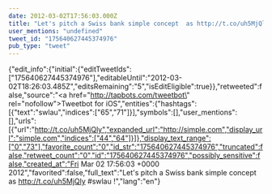 ```yaml
---
date: 2012-03-02T17:56:03.000Z
title: "Let's pitch a Swiss bank simple concept  as http://t.co/uh5MjQly #swlau !″"
user_mentions: "undefined"
tweet_id: "175640627445374976"
pub_type: "tweet"
---
```

{"edit_info":{"initial":{"editTweetIds":["175640627445374976"],"editableUntil":"2012-03-02T18:26:03.485Z","editsRemaining":"5","isEditEligible":true}},"retweeted":false,"source":"<a href=\"http://tapbots.com/tweetbot\" rel=\"nofollow\">Tweetbot for iOS</a>","entities":{"hashtags":[{"text":"swlau","indices":["65","71"]}],"symbols":[],"user_mentions":[],"urls":[{"url":"http://t.co/uh5MjQly","expanded_url":"http://simple.com","display_url":"simple.com","indices":["44","64"]}]},"display_text_range":["0","73"],"favorite_count":"0","id_str":"175640627445374976","truncated":false,"retweet_count":"0","id":"175640627445374976","possibly_sensitive":false,"created_at":"Fri Mar 02 17:56:03 +0000 2012","favorited":false,"full_text":"Let's pitch a Swiss bank simple concept  as http://t.co/uh5MjQly #swlau !","lang":"en"}
